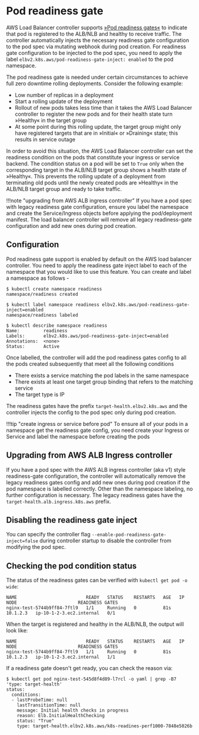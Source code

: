 # Pod readiness gate

AWS Load Balancer controller supports [»Pod readiness gates«](https://kubernetes.io/docs/concepts/workloads/pods/pod-lifecycle/#pod-readiness-gate) to indicate that pod is registered to the ALB/NLB and healthy to receive traffic.
The controller automatically injects the necessary readiness gate configuration to the pod spec via mutating webhook during pod creation.
For readiness gate configuration to be injected to the pod spec, you need to apply the label `elbv2.k8s.aws/pod-readiness-gate-inject: enabled` to the pod namespace.

The pod readiness gate is needed under certain circumstances to achieve full zero downtime rolling deployments. Consider the following example:

* Low number of replicas in a deployment
* Start a rolling update of the deployment
* Rollout of new pods takes less time than it takes the AWS Load Balancer controller to register the new pods and for their health state turn »Healthy« in the target group
* At some point during this rolling update, the target group might only have registered targets that are in »Initial« or »Draining« state; this results in service outage

In order to avoid this situation, the AWS Load Balancer controller can set the readiness condition on the pods that constitute your ingress or service backend. The condition status on a pod will be set to `True` only when the corresponding target in the ALB/NLB target group shows a health state of »Healthy«.
This prevents the rolling update of a deployment from terminating old pods until the newly created pods are »Healthy« in the ALB/NLB target group and ready to take traffic.

!!!note "upgrading from AWS ALB ingress controller"
    If you have a pod spec with legacy readiness gate configuration, ensure you label the namespace and create the Service/Ingress objects before applying the pod/deployment manifest.
    The load balancer controller will remove all legacy readiness-gate configuration and add new ones during pod creation.

## Configuration
Pod readiness gate support is enabled by default on the AWS load balancer controller. You need to apply the readiness gate inject label to each of the namespace that you would
like to use this feature. You can create and label a namespace as follows -

```
$ kubectl create namespace readiness
namespace/readiness created

$ kubectl label namespace readiness elbv2.k8s.aws/pod-readiness-gate-inject=enabled
namespace/readiness labeled

$ kubectl describe namespace readiness
Name:         readiness
Labels:       elbv2.k8s.aws/pod-readiness-gate-inject=enabled
Annotations:  <none>
Status:       Active
```
Once labelled, the controller will add the pod readiness gates config to all the pods created subsequently that meet all the following conditions
* There exists a service matching the pod labels in the same namespace
* There exists at least one target group binding that refers to the matching service
* The target type is IP

The readiness gates have the prefix `target-health.elbv2.k8s.aws` and the controller injects the config to the pod spec only during pod creation.

!!!tip "create ingress or service before pod"
    To ensure all of your pods in a namespace get the readiness gate config, you need create your Ingress or Service and label the namespace before creating the pods

## Upgrading from AWS ALB Ingress controller
If you have a pod spec with the AWS ALB ingress controller (aka v1) style readiness-gate configuration, the controller will automatically remove the legacy readiness gates config and add new ones during pod creation if the pod namespace is labelled correctly. Other than the namespace labeling, no further configuration is necessary.
The legacy readiness gates have the `target-health.alb.ingress.k8s.aws` prefix.

## Disabling the readiness gate inject
You can specify the controller flag `--enable-pod-readiness-gate-inject=false` during controller startup to disable the controller from modifying the pod spec.

## Checking the pod condition status

The status of the readiness gates can be verified with `kubectl get pod -o wide`:
```
NAME                          READY   STATUS    RESTARTS   AGE   IP         NODE                       READINESS GATES
nginx-test-5744b9ff84-7ftl9   1/1     Running   0          81s   10.1.2.3   ip-10-1-2-3.ec2.internal   0/1
```

When the target is registered and healthy in the ALB/NLB, the output will look like:
```
NAME                          READY   STATUS    RESTARTS   AGE   IP         NODE                       READINESS GATES
nginx-test-5744b9ff84-7ftl9   1/1     Running   0          81s   10.1.2.3   ip-10-1-2-3.ec2.internal   1/1
```

If a readiness gate doesn't get ready, you can check the reason via:

```console
$ kubectl get pod nginx-test-545d8f4d89-l7rcl -o yaml | grep -B7 'type: target-health'
status:
  conditions:
  - lastProbeTime: null
    lastTransitionTime: null
    message: Initial health checks in progress
    reason: Elb.InitialHealthChecking
    status: "True"
    type: target-health.elbv2.k8s.aws/k8s-readines-perf1000-7848e5026b
```
